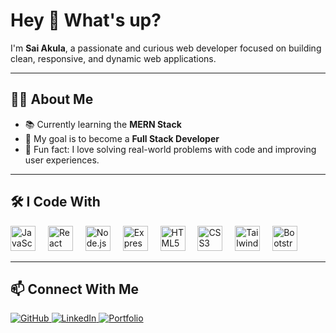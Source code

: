 <h1 align="left">Hey 👋 What's up?</h1>

<p align="left">I'm <strong>Sai Akula</strong>, a passionate and curious web developer focused on building clean, responsive, and dynamic web applications.</p>

---

<h2 align="left">👨‍💻 About Me</h2>

- 📚 Currently learning the **MERN Stack**
- 🎯 My goal is to become a **Full Stack Developer**
- 🎲 Fun fact: I love solving real-world problems with code and improving user experiences.

---

<h2 align="left">🛠️ I Code With</h2>

<div align="left">
  <img src="https://cdn.jsdelivr.net/gh/devicons/devicon/icons/javascript/javascript-original.svg" height="40" alt="JavaScript" />
  <img width="12" />
  <img src="https://cdn.jsdelivr.net/gh/devicons/devicon/icons/react/react-original.svg" height="40" alt="React" />
  <img width="12" />
  <img src="https://cdn.jsdelivr.net/gh/devicons/devicon/icons/nodejs/nodejs-original.svg" height="40" alt="Node.js" />
  <img width="12" />
  <img src="https://cdn.jsdelivr.net/gh/devicons/devicon/icons/express/express-original.svg" height="40" alt="Express.js" />
  <img width="12" />
  <img src="https://cdn.jsdelivr.net/gh/devicons/devicon/icons/html5/html5-original.svg" height="40" alt="HTML5" />
  <img width="12" />
  <img src="https://cdn.jsdelivr.net/gh/devicons/devicon/icons/css3/css3-original.svg" height="40" alt="CSS3" />
  <img width="12" />
  <img src="https://cdn.jsdelivr.net/gh/devicons/devicon/icons/tailwindcss/tailwindcss-original-wordmark.svg" height="40" alt="Tailwind CSS" />
  <img width="12" />
  <img src="https://cdn.jsdelivr.net/gh/devicons/devicon/icons/bootstrap/bootstrap-original.svg" height="40" alt="Bootstrap" />
</div>

---

<h2 align="left">📫 Connect With Me</h2>

<p align="left">
  <a href="https://github.com/saiakulas" target="_blank">
    <img src="https://img.shields.io/badge/GitHub-100000?style=for-the-badge&logo=github&logoColor=white" alt="GitHub" />
  </a>
  <a href="https://www.linkedin.com/in/akula-sai-2843b8280/" target="_blank">
    <img src="https://img.shields.io/badge/LinkedIn-0077B5?style=for-the-badge&logo=linkedin&logoColor=white" alt="LinkedIn" />
  </a>
  <a href="https://virid.vercel.app/" target="_blank">
    <img src="https://img.shields.io/badge/Portfolio-12100E?style=for-the-badge&logo=vercel&logoColor=white" alt="Portfolio" />
  </a>
</p>
